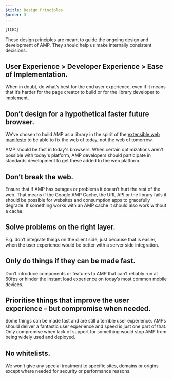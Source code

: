 ```yaml
---
$title: Design Principles
$order: 3
---
```

[TOC]


These design principles are meant to guide the ongoing design and development of AMP. They should help us make internally consistent decisions.


## User Experience > Developer Experience > Ease of Implementation.

When in doubt, do what’s best for the end user experience, even if it means that it’s harder for the page creator to build or for the library developer to implement.


## Don’t design for a hypothetical faster future browser.

We’ve chosen to build AMP as a library in the spirit of the [extensible web manifesto](https://github.com/extensibleweb/manifesto/blob/master/README.md) to be able to fix the web of today, not the web of tomorrow.

AMP should be fast in today's browsers. When certain optimizations aren't possible with today's platform, AMP developers should participate in standards development to get these added to the web platform.


## Don’t break the web.

Ensure that if AMP has outages or problems it doesn’t hurt the rest of the web. That means if the Google AMP Cache, the URL API or the library fails it should be possible for websites and consumption apps to gracefully degrade. If something works with an AMP cache it should also work without a cache.


## Solve problems on the right layer.

E.g. don’t integrate things on the client side, just because that is easier, when the user experience would be better with a server side integration.


## Only do things if they can be made fast.

Don’t introduce components or features to AMP that can’t reliably run at 60fps or hinder the instant load experience on today’s most common mobile devices.


## Prioritise things that improve the user experience – but compromise when needed.

Some things can be made fast and are still a terrible user experience. AMPs should deliver a fantastic user experience and speed is just one part of that. Only compromise when lack of support for something would stop AMP from being widely used and deployed.


## No whitelists.

We won’t give any special treatment to specific sites, domains or origins except where needed for security or performance reasons.
